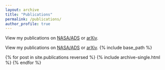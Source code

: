 ```yaml
---
layout: archive
title: "Publications"
permalink: /publications/
author_profile: true
---
```


  <div class="wordwrap">View my publications on <a href="{{https://ui.adsabs.harvard.edu/public-libraries/sHUu1MclQgaV6oRt2fx_PQ}}">NASA/ADS</a> or <a href="{{https://arxiv.org/search/?searchtype=author&query=Gakis%2C+D}}">arXiv</a>. </div>
  
  View my publications on [NASA/ADS](https://ui.adsabs.harvard.edu/public-libraries/sHUu1MclQgaV6oRt2fx_PQ) or 
[arXiv](https://arxiv.org/search/?searchtype=author&query=Gakis%2C+D).
{% include base_path %}

{% for post in site.publications reversed %}
  {% include archive-single.html %}
{% endfor %}
